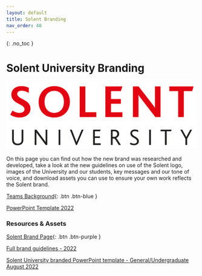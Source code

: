 ```yaml
---
layout: default
title: Solent Branding
nav_order: 40
---
```

{: .no_toc }

# Solent University Branding

![SU_logo_red](images/SU_branding/SU_logos/SU_logo_red.png)


On this page you can find out how the new brand was researched and developed, take a look at the new guidelines on use of the Solent logo, images of the University and our students, key messages and our tone of voice, and download assets you can use to ensure your own work reflects the Solent brand.

[Teams Background](images/Teams_Solent_Backgrounds.zip){: .btn .btn-blue } 

[PowerPoint Template 2022](https://staff.solent.ac.uk/support-documents/our-organisation/solent-brand/solent-ppt-template-undergraduate.pptx)


### Resources & Assets

[Solent Brand Page](https://staff.solent.ac.uk/our-organisation/solent-brand){: .btn .btn-purple } 

[Full brand guidelines - 2022](https://staff.solent.ac.uk/official-documents/external-relations/brand-guidelines-solent-university.pdf)

[Solent University branded PowerPoint template - General/Undergraduate August 2022](https://staff.solent.ac.uk/support-documents/our-organisation/solent-brand/solent-ppt-template-undergraduate.pptx)

